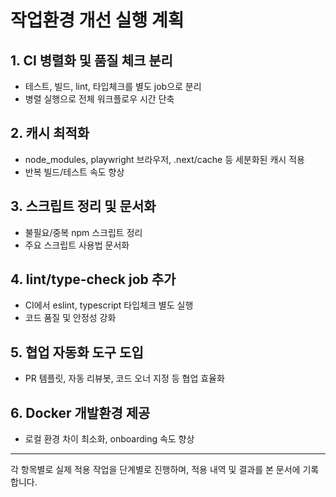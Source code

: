 # 작업환경 개선 실행 계획

## 1. CI 병렬화 및 품질 체크 분리

- 테스트, 빌드, lint, 타입체크를 별도 job으로 분리
- 병렬 실행으로 전체 워크플로우 시간 단축

## 2. 캐시 최적화

- node_modules, playwright 브라우저, .next/cache 등 세분화된 캐시 적용
- 반복 빌드/테스트 속도 향상

## 3. 스크립트 정리 및 문서화

- 불필요/중복 npm 스크립트 정리
- 주요 스크립트 사용법 문서화

## 4. lint/type-check job 추가

- CI에서 eslint, typescript 타입체크 별도 실행
- 코드 품질 및 안정성 강화

## 5. 협업 자동화 도구 도입

- PR 템플릿, 자동 리뷰봇, 코드 오너 지정 등 협업 효율화

## 6. Docker 개발환경 제공

- 로컬 환경 차이 최소화, onboarding 속도 향상

---

각 항목별로 실제 적용 작업을 단계별로 진행하며, 적용 내역 및 결과를 본 문서에 기록합니다.
